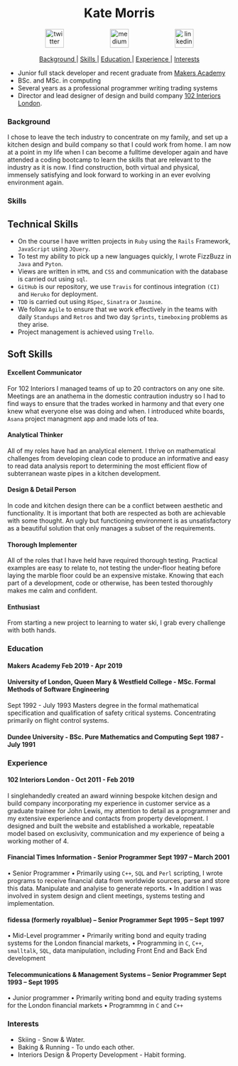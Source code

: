 <h1 align="center">Kate Morris</h1>
<p align="center">
<a href="https://twitter.com/kateMorris102">
<img src="http://goinkscape.com/wp-content/uploads/2015/07/twitter-logo-final.png" alt="twitter" hspace="50" height="42" width="42"></a>
<a href="https://medium.com/@kate.morris.new">
<img src="http://www.webmasto.com/wp-content/uploads/2017/08/Medium-App-Icon-2017.png" alt="medium" hspace="50" height="42" width="42"></a>

<a href="https://www.linkedin.com/in/kate-morris-a3962943/">
<img src="https://www.iconfinder.com/data/icons/free-social-icons/67/linkedin_circle_color-512.png" alt="linkedin" hspace="50" height="42" width="42"></a></p>

<div align="center">
    
[Background ](#background) | 
[Skills ](#skills) | 
[Education ](#education) | 
[Experience ](#experience) | 
[Interests ](#interests)

</div>

* Junior full stack developer and recent graduate from [Makers Academy](https://makers.tech/)
* BSc. and MSc. in computing
* Several years as a professional programmer writing trading systems
* Director and lead designer of design and build company [102 Interiors London](http://www.102interiors.co.uk/).

### Background

I chose to leave the tech industry to concentrate on my family, and set up a kitchen design and build company so that I could work from home. I am now at a point in my life when I can become a fulltime developer again and have attended a coding bootcamp to learn the skills that are relevant to the industry as it is now. I find construction, both virtual and physical, immensely satisfying and look forward to working in an ever evolving environment again.

### Skills

## Technical Skills

* On the course I have written projects in `Ruby` using the `Rails` Framework, `JavaScript` using `JQuery`.
* To test my ability to pick up a new languages quickly, I wrote FizzBuzz in `Java` and `Pyton`.
* Views are written in `HTML` and `CSS` and communication with the database is carried out using `sql`.
* `GitHub` is our repository, we use `Travis` for continous integration `(CI)` and `Heruko` for deployment. 
* `TDD` is carried out using `RSpec`, `Sinatra` or `Jasmine`.
* We follow `Agile` to ensure that we work effectively in the teams  with daily `Standups` and `Retros` and two day `Sprints`, `timeboxing` problems as they arise. 
* Project management is achieved using `Trello`. 

## Soft Skills

#### Excellent Communicator
For 102 Interiors I managed teams of up to 20 contractors on any one site. Meetings are an anathema in the domestic contraution industry so I had to find ways to ensure that the trades worked in harmony and that every one knew what everyone else was doing and when. I introduced white boards, `Asana` project managment app and made lots of tea.

#### Analytical Thinker
All of my roles have had an analytical element. I thrive on mathematical challenges from developing clean code to produce an informative and easy to read data analysis report to determining the most efficient flow of subterranean waste pipes in a kitchen development.

#### Design & Detail Person
In code and kitchen design there can be a conflict between aesthetic and functionality. It is important that both are respected as both are achievable with some thought. An ugly but functioning environment is as unsatisfactory as a beautiful solution that only manages a subset of the requirements. 

#### Thorough Implementer
All of the roles that I have held have required thorough testing. Practical examples are easy to relate to, not testing the under-floor heating before laying the marble floor could be an expensive mistake. Knowing that each part of a development, code or otherwise, has been tested thoroughly makes me calm and confident.

#### Enthusiast
From starting a new project to learning to water ski, I grab every challenge with both hands. 

### Education

#### Makers Academy  Feb 2019 - Apr 2019

#### University of London, Queen Mary & Westfield College - MSc. Formal Methods of Software Engineering
Sept 1992 - July 1993
Masters degree in the formal mathematical specification and qualification of safety critical systems. Concentrating primarily on flight control systems.

#### Dundee University - BSc. Pure Mathematics and Computing Sept 1987 - July 1991

### Experience

#### 102 Interiors London - Oct 2011 - Feb 2019
I singlehandedly created an award winning bespoke kitchen design and build company incorporating my experience in customer service as a graduate trainee for John Lewis, my attention to detail as a programmer and my extensive experience and contacts from property development. I designed and built the website and established a workable, repeatable model based on exclusivity, communication and my experience of being a working mother of 4.

#### Financial Times Information - Senior Programmer Sept 1997 – March 2001
• Senior Programmer
• Primarily using `C++`, `SQL` and `Perl` scripting, I wrote programs to receive financial data from worldwide sources, parse and store this data. Manipulate and analyise to generate reports.
• In addition I was involved in system design and client meetings, systems testing and implementation.

#### fidessa (formerly royalblue) – Senior Programmer Sept 1995 – Sept 1997
• Mid-Level programmer
• Primarily writing bond and equity trading systems for the London financial markets, 
• Programming in `C`, `C++`, `smalltalk`, `SQL`, data manipulation, including Front End and Back End development

#### Telecommunications & Management Systems – Senior Programmer Sept 1993 – Sept 1995
• Junior programmer
• Primarily writing bond and equity trading systems for the London financial markets
• Programmng in `C` and `C++`

### Interests
- Skiing - Snow & Water.
- Baking & Running - To undo each other.
- Interiors Design & Property Development - Habit forming.
